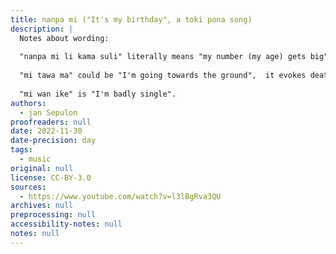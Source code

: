 ```yaml
---
title: nanpa mi ("It's my birthday", a toki pona song)
description: |
  Notes about wording:
  
  "nanpa mi li kama suli" literally means "my number (my age) gets big", but could also mean "my score increases", a positive counterpoint to the negativity in the verses. "nanpa mi" is the toki pona title, and "It's my birthday" is the English title,  not a full translation. I might record an English version in the future, maybe with slightly reworded lyrics...
  
  "mi tawa ma" could be "I'm going towards the ground",  it evokes death nearing.
  
  "mi wan ike" is "I'm badly single".
authors:
  - jan Sepulon
proofreaders: null
date: 2022-11-30
date-precision: day
tags:
  - music
original: null
license: CC-BY-3.0
sources:
  - https://www.youtube.com/watch?v=l3lBgRva3QU
archives: null
preprocessing: null
accessibility-notes: null
notes: null
---
```


